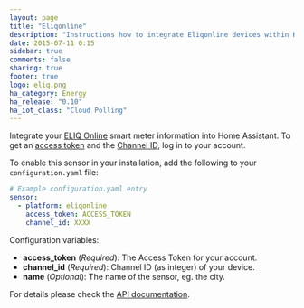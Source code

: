 ```yaml
---
layout: page
title: "Eliqonline"
description: "Instructions how to integrate Eliqonline devices within Home Assistant."
date: 2015-07-11 0:15
sidebar: true
comments: false
sharing: true
footer: true
logo: eliq.png
ha_category: Energy
ha_release: "0.10"
ha_iot_class: "Cloud Polling"
---
```



Integrate your [ELIQ Online](http://eliq.se) smart meter information into Home Assistant. To get an [access token](https://my.eliq.se/user/settings/api) and the [Channel ID](https://my.eliq.se/user/settings/data), log in to your account.

To enable this sensor in your installation, add the following to your `configuration.yaml` file:

```yaml
# Example configuration.yaml entry
sensor:
  - platform: eliqonline
    access_token: ACCESS_TOKEN
    channel_id: XXXX
```

Configuration variables:

- **access_token** (*Required*): The Access Token for your account.
- **channel_id** (*Required*): Channel ID (as integer) of your device.
- **name** (*Optional*): The name of the sensor, eg. the city.

For details please check the [API documentation](https://my.eliq.se/knowledge/sv-SE/49-eliq-online/299-eliq-online-api).


